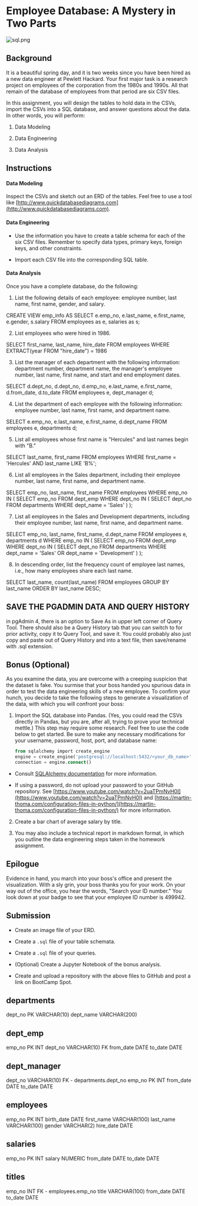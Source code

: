 # Employee Database: A Mystery in Two Parts

![sql.png](sql.png)

## Background

It is a beautiful spring day, and it is two weeks since you have been hired as a new data engineer at Pewlett Hackard. Your first major task is a research project on employees of the corporation from the 1980s and 1990s. All that remain of the database of employees from that period are six CSV files.

In this assignment, you will design the tables to hold data in the CSVs, import the CSVs into a SQL database, and answer questions about the data. In other words, you will perform:

1. Data Modeling

2. Data Engineering

3. Data Analysis

## Instructions

#### Data Modeling

Inspect the CSVs and sketch out an ERD of the tables. Feel free to use a tool like [http://www.quickdatabasediagrams.com](http://www.quickdatabasediagrams.com).

#### Data Engineering

* Use the information you have to create a table schema for each of the six CSV files. Remember to specify data types, primary keys, foreign keys, and other constraints.

* Import each CSV file into the corresponding SQL table.

#### Data Analysis

Once you have a complete database, do the following:

1. List the following details of each employee: employee number, last name, first name, gender, and salary.

CREATE VIEW emp_info
 AS SELECT e.emp_no, e.last_name, e.first_name, e.gender, s.salary
 FROM employees as e, salaries as s;

2. List employees who were hired in 1986.

SELECT first_name, last_name, hire_date
FROM employees
WHERE EXTRACT(year FROM "hire_date") = 1986


3. List the manager of each department with the following information: department number, department name, the manager's employee number, last name, first name, and start and end employment dates.

SELECT 
 d.dept_no, 
 d.dept_no, 
 d.emp_no, 
 e.last_name,
 e.first_name,
 d.from_date,
 d.to_date
FROM employees e, dept_manager d;

4. List the department of each employee with the following information: employee number, last name, first name, and department name.

SELECT 
 e.emp_no,
 e.last_name,
 e.first_name,
 d.dept_name
FROM employees e, departments d;

5. List all employees whose first name is "Hercules" and last names begin with "B."

SELECT last_name, first_name
FROM employees
WHERE first_name = 'Hercules' 
AND last_name LIKE 'B%';

6. List all employees in the Sales department, including their employee number, last name, first name, and department name.

SELECT emp_no, last_name, first_name
FROM employees
WHERE emp_no IN
(
 SELECT emp_no
 FROM dept_emp
 WHERE dept_no IN
(
   SELECT dept_no
   FROM departments 
   WHERE dept_name = 'Sales'
)
);


7. List all employees in the Sales and Development departments, including their employee number, last name, first name, and department name.


SELECT emp_no, last_name, first_name, d.dept_name
FROM employees e, departments d
WHERE emp_no IN
( 
  SELECT emp_no
  FROM dept_emp
  WHERE dept_no IN
  (
    SELECT dept_no
    FROM departments 
    WHERE dept_name = 'Sales'
    OR dept_name = 'Development'
)
);


8. In descending order, list the frequency count of employee last names, i.e., how many employees share each last name.

SELECT 
	last_name,
	count(last_name)
FROM employees
GROUP BY
	last_name
ORDER BY last_name DESC;


## SAVE THE PGADMIN DATA AND QUERY HISTORY
in pgAdmin 4, there is an option to Save As in upper left corner of Query Tool.  There should also be a Query History tab that you can switch to for prior activity, copy it to Query Tool, and save it.
You could probably also just copy and paste out of Query History and into a text file, then save/rename with .sql extension.

## Bonus (Optional)

As you examine the data, you are overcome with a creeping suspicion that the dataset is fake. You surmise that your boss handed you spurious data in order to test the data engineering skills of a new employee. To confirm your hunch, you decide to take the following steps to generate a visualization of the data, with which you will confront your boss:

1. Import the SQL database into Pandas. (Yes, you could read the CSVs directly in Pandas, but you are, after all, trying to prove your technical mettle.) This step may require some research. Feel free to use the code below to get started. Be sure to make any necessary modifications for your username, password, host, port, and database name:

   ```sql
   from sqlalchemy import create_engine
   engine = create_engine('postgresql://localhost:5432/<your_db_name>')
   connection = engine.connect()
   ```

* Consult [SQLAlchemy documentation](https://docs.sqlalchemy.org/en/latest/core/engines.html#postgresql) for more information.

* If using a password, do not upload your password to your GitHub repository. See [https://www.youtube.com/watch?v=2uaTPmNvH0I](https://www.youtube.com/watch?v=2uaTPmNvH0I) and [https://martin-thoma.com/configuration-files-in-python/](https://martin-thoma.com/configuration-files-in-python/) for more information.

2. Create a bar chart of average salary by title.

3. You may also include a technical report in markdown format, in which you outline the data engineering steps taken in the homework assignment.

## Epilogue

Evidence in hand, you march into your boss's office and present the visualization. With a sly grin, your boss thanks you for your work. On your way out of the office, you hear the words, "Search your ID number." You look down at your badge to see that your employee ID number is 499942.

## Submission

* Create an image file of your ERD.

* Create a `.sql` file of your table schemata.

* Create a `.sql` file of your queries.

* (Optional) Create a Jupyter Notebook of the bonus analysis.

* Create and upload a repository with the above files to GitHub and post a link on BootCamp Spot.


departments
--
dept_no PK VARCHAR(10)
dept_name VARCHAR(200)

dept_emp
--
emp_no PK INT
dept_no VARCHAR(10) FK
from_date DATE
to_date DATE

dept_manager
--
dept_no  VARCHAR(10) FK - departments.dept_no
emp_no PK INT
from_date DATE
to_date DATE

employees
--
emp_no PK INT
birth_date DATE
first_name VARCHAR(100)
last_name VARCHAR(100)
gender VARCHAR(2)
hire_date DATE

salaries
--
emp_no PK INT
salary NUMERIC
from_date DATE
to_date DATE

titles
--
emp_no INT FK - employees.emp_no
title VARCHAR(100)
from_date DATE
to_date DATE